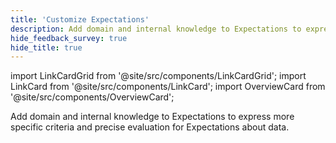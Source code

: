 ```yaml
---
title: 'Customize Expectations'
description: Add domain and internal knowledge to Expectations to express more specific criteria and precise evaluation for Expectations about data.
hide_feedback_survey: true
hide_title: true
---
```


import LinkCardGrid from '@site/src/components/LinkCardGrid';
import LinkCard from '@site/src/components/LinkCard';
import OverviewCard from '@site/src/components/OverviewCard';

<OverviewCard title={frontMatter.title}>
  Add domain and internal knowledge to Expectations to express more specific criteria and precise evaluation for Expectations about data. 
</OverviewCard>

<LinkCardGrid>
  <LinkCard 
    topIcon 
    label="Restrict an Expectation with row conditions"
    description="Use `row_conditions` to restrict the data an Expectation evaluates"
    to="/docs/core/customize_expectations/expectation_row_conditions" 
    icon="/img/expectation_icon.svg" 
  />
  <LinkCard 
      topIcon 
      label="Define a custom Expectation class"
      description="Define an Expectation class with additional notes and default attributes by subclassing an existing Expectation."
      to="/docs/core/customize_expectations/define_a_custom_expectation_class" 
      icon="/img/expectation_icon.svg" 
  />
  <LinkCard 
      topIcon 
      label="Use SQL to define a custom Expectation"
      description="Create an Expectation that operates by evaluating the results of a customized SQL query."
      to="/docs/core/customize_expectations/use_sql_to_define_a_custom_expectation" 
      icon="/img/expectation_icon.svg" 
    /> 
</LinkCardGrid>
